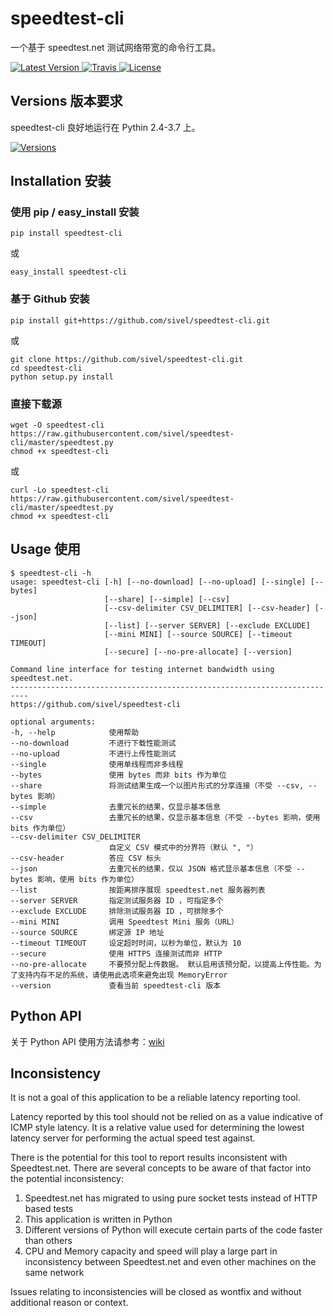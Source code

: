 # speedtest-cli

一个基于 speedtest.net 测试网络带宽的命令行工具。

[![Latest Version](https://camo.githubusercontent.com/be317f03ffa0d70577d68256fc29e1c753362222/68747470733a2f2f696d672e736869656c64732e696f2f707970692f762f7370656564746573742d636c692e737667) ](https://pypi.python.org/pypi/speedtest-cli/)[![Travis](https://camo.githubusercontent.com/d52442b7e8d875afe3b6d22f4982d01e00f4fdf3/68747470733a2f2f696d672e736869656c64732e696f2f7472617669732f736976656c2f7370656564746573742d636c692e737667) ](https://pypi.python.org/pypi/speedtest-cli/)[![License](https://camo.githubusercontent.com/9cf3d6fe433a71d5727b9b8c5104ef8171f3916e/68747470733a2f2f696d672e736869656c64732e696f2f707970692f6c2f7370656564746573742d636c692e737667) ](https://pypi.python.org/pypi/speedtest-cli/) 

## Versions 版本要求

speedtest-cli 良好地运行在 Pythin 2.4-3.7 上。

[![Versions](https://camo.githubusercontent.com/f31a76b4d003567f4c64a3530129b0a44af71940/68747470733a2f2f696d672e736869656c64732e696f2f707970692f707976657273696f6e732f7370656564746573742d636c692e737667) ](https://pypi.python.org/pypi/speedtest-cli/) 

## Installation 安装

### 使用 pip / easy_install 安装

```
pip install speedtest-cli
```

或

```
easy_install speedtest-cli
```

### 基于 Github 安装

```
pip install git+https://github.com/sivel/speedtest-cli.git
```

或

```
git clone https://github.com/sivel/speedtest-cli.git
cd speedtest-cli
python setup.py install
```

### 直接下载源

```
wget -O speedtest-cli https://raw.githubusercontent.com/sivel/speedtest-cli/master/speedtest.py
chmod +x speedtest-cli
```

或

```
curl -Lo speedtest-cli https://raw.githubusercontent.com/sivel/speedtest-cli/master/speedtest.py
chmod +x speedtest-cli
```

## Usage 使用

```
$ speedtest-cli -h
usage: speedtest-cli [-h] [--no-download] [--no-upload] [--single] [--bytes]
                     [--share] [--simple] [--csv]
                     [--csv-delimiter CSV_DELIMITER] [--csv-header] [--json]
                     [--list] [--server SERVER] [--exclude EXCLUDE]
                     [--mini MINI] [--source SOURCE] [--timeout TIMEOUT]
                     [--secure] [--no-pre-allocate] [--version]

Command line interface for testing internet bandwidth using speedtest.net.
--------------------------------------------------------------------------
https://github.com/sivel/speedtest-cli

optional arguments:
-h, --help            使用帮助
--no-download         不进行下载性能测试
--no-upload           不进行上传性能测试
--single              使用单线程而非多线程
--bytes               使用 bytes 而非 bits 作为单位
--share               将测试结果生成一个以图片形式的分享连接（不受 --csv, --bytes 影响）
--simple              去重冗长的结果，仅显示基本信息
--csv                 去重冗长的结果，仅显示基本信息（不受 --bytes 影响，使用 bits 作为单位）
--csv-delimiter CSV_DELIMITER
                      自定义 CSV 模式中的分界符（默认 ", "）
--csv-header          答应 CSV 标头
--json                去重冗长的结果，仅以 JSON 格式显示基本信息（不受 --bytes 影响，使用 bits 作为单位）
--list                按距离排序展现 speedtest.net 服务器列表
--server SERVER       指定测试服务器 ID ，可指定多个 
--exclude EXCLUDE     排除测试服务器 ID ，可排除多个
--mini MINI           调用 Speedtest Mini 服务（URL）
--source SOURCE       绑定源 IP 地址
--timeout TIMEOUT     设定超时时间，以秒为单位，默认为 10
--secure              使用 HTTPS 连接测试而非 HTTP
--no-pre-allocate     不要预分配上传数据。 默认启用该预分配，以提高上传性能。为了支持内存不足的系统，请使用此选项来避免出现 MemoryError
--version             查看当前 speedtest-cli 版本
```

## Python API

关于 Python API 使用方法请参考：[wiki](https://github.com/sivel/speedtest-cli/wiki) 

## Inconsistency

It is not a goal of this application to be a reliable latency reporting tool.

Latency reported by this tool should not be relied on as a value indicative of ICMP style latency. It is a relative value used for determining the lowest latency server for performing the actual speed test against.

There is the potential for this tool to report results inconsistent with Speedtest.net. There are several concepts to be aware of that factor into the potential inconsistency:

1. Speedtest.net has migrated to using pure socket tests instead of HTTP based tests
2. This application is written in Python
3. Different versions of Python will execute certain parts of the code faster than others
4. CPU and Memory capacity and speed will play a large part in inconsistency between Speedtest.net and even other machines on the same network

Issues relating to inconsistencies will be closed as wontfix and without additional reason or context.